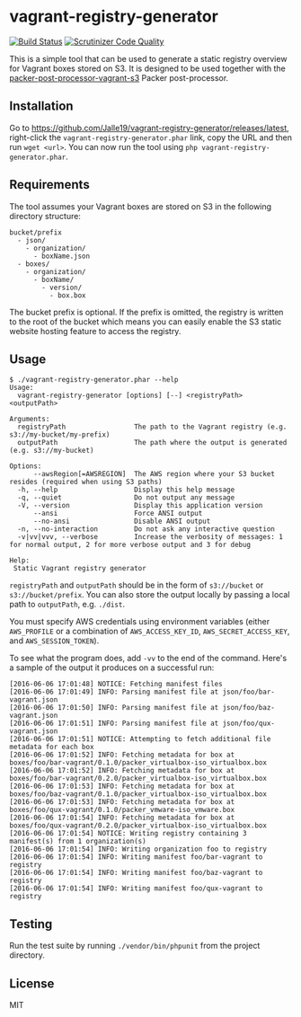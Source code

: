 # vagrant-registry-generator

[![Build Status](https://travis-ci.org/Jalle19/vagrant-registry-generator.svg?branch=master)](https://travis-ci.org/Jalle19/vagrant-registry-generator) 
[![Scrutinizer Code Quality](https://scrutinizer-ci.com/g/Jalle19/vagrant-registry-generator/badges/quality-score.png?b=master)](https://scrutinizer-ci.com/g/Jalle19/vagrant-registry-generator/?branch=master)

This is a simple tool that can be used to generate a static registry overview for Vagrant boxes stored on S3. It is 
designed to be used together with the [packer-post-processor-vagrant-s3](https://github.com/lmars/packer-post-processor-vagrant-s3) 
Packer post-processor.

## Installation

Go to https://github.com/Jalle19/vagrant-registry-generator/releases/latest, right-click the 
`vagrant-registry-generator.phar` link, copy the URL and then run `wget <url>`. You can now run the tool using 
`php vagrant-registry-generator.phar`.

## Requirements

The tool assumes your Vagrant boxes are stored on S3 in the following directory structure:

```
bucket/prefix
  - json/
    - organization/
      - boxName.json
  - boxes/
    - organization/
      - boxName/
        - version/
          - box.box
```

The bucket prefix is optional. If the prefix is omitted, the registry is written to the root of the bucket which means 
you can easily enable the S3 static website hosting feature to access the registry.

## Usage

```
$ ./vagrant-registry-generator.phar --help
Usage:
  vagrant-registry-generator [options] [--] <registryPath> <outputPath>

Arguments:
  registryPath                 The path to the Vagrant registry (e.g. s3://my-bucket/my-prefix)
  outputPath                   The path where the output is generated (e.g. s3://my-bucket)

Options:
      --awsRegion[=AWSREGION]  The AWS region where your S3 bucket resides (required when using S3 paths)
  -h, --help                   Display this help message
  -q, --quiet                  Do not output any message
  -V, --version                Display this application version
      --ansi                   Force ANSI output
      --no-ansi                Disable ANSI output
  -n, --no-interaction         Do not ask any interactive question
  -v|vv|vvv, --verbose         Increase the verbosity of messages: 1 for normal output, 2 for more verbose output and 3 for debug

Help:
 Static Vagrant registry generator
```

`registryPath` and `outputPath` should be in the form of `s3://bucket` or `s3://bucket/prefix`. You can also store the output locally 
by passing a local path to `outputPath`, e.g. `./dist`.

You must specify AWS credentials using environment variables (either `AWS_PROFILE` or a combination of 
`AWS_ACCESS_KEY_ID`, `AWS_SECRET_ACCESS_KEY`, and `AWS_SESSION_TOKEN`).

To see what the program does, add `-vv` to the end of the command. Here's a sample of the output it produces on a 
successful run:

```
[2016-06-06 17:01:48] NOTICE: Fetching manifest files
[2016-06-06 17:01:49] INFO: Parsing manifest file at json/foo/bar-vagrant.json
[2016-06-06 17:01:50] INFO: Parsing manifest file at json/foo/baz-vagrant.json
[2016-06-06 17:01:51] INFO: Parsing manifest file at json/foo/qux-vagrant.json
[2016-06-06 17:01:51] NOTICE: Attempting to fetch additional file metadata for each box
[2016-06-06 17:01:52] INFO: Fetching metadata for box at boxes/foo/bar-vagrant/0.1.0/packer_virtualbox-iso_virtualbox.box
[2016-06-06 17:01:52] INFO: Fetching metadata for box at boxes/foo/bar-vagrant/0.2.0/packer_virtualbox-iso_virtualbox.box
[2016-06-06 17:01:53] INFO: Fetching metadata for box at boxes/foo/baz-vagrant/0.1.0/packer_virtualbox-iso_virtualbox.box
[2016-06-06 17:01:53] INFO: Fetching metadata for box at boxes/foo/qux-vagrant/0.1.0/packer_vmware-iso_vmware.box
[2016-06-06 17:01:54] INFO: Fetching metadata for box at boxes/foo/qux-vagrant/0.2.0/packer_virtualbox-iso_virtualbox.box
[2016-06-06 17:01:54] NOTICE: Writing registry containing 3 manifest(s) from 1 organization(s)
[2016-06-06 17:01:54] INFO: Writing organization foo to registry
[2016-06-06 17:01:54] INFO: Writing manifest foo/bar-vagrant to registry
[2016-06-06 17:01:54] INFO: Writing manifest foo/baz-vagrant to registry
[2016-06-06 17:01:54] INFO: Writing manifest foo/qux-vagrant to registry
```

## Testing

Run the test suite by running `./vendor/bin/phpunit` from the project directory.

## License

MIT

